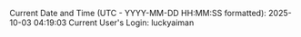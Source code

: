 Current Date and Time (UTC - YYYY-MM-DD HH:MM:SS formatted): 2025-10-03 04:19:03
Current User's Login: luckyaiman
